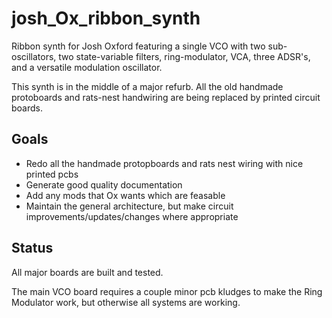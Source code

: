 # josh_Ox_ribbon_synth
Ribbon synth for Josh Oxford featuring a single VCO with two sub-oscillators, two state-variable filters, ring-modulator, VCA, three ADSR's, and a versatile modulation oscillator.

This synth is in the middle of a major refurb. All the old handmade protoboards and rats-nest handwiring are being replaced by printed circuit boards.

## Goals
- Redo all the handmade protopboards and rats nest wiring with nice printed pcbs
- Generate good quality documentation
- Add any mods that Ox wants which are feasable
- Maintain the general architecture, but make circuit improvements/updates/changes where appropriate

## Status
All major boards are built and tested.

The main VCO board requires a couple minor pcb kludges to make the Ring Modulator work, but otherwise all systems are working.
